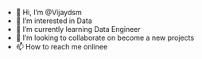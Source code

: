 - 👋 Hi, I’m @Vijaydsm
- 👀 I’m interested in Data   
- 🌱 I’m currently learning Data Engineer
- 💞️ I’m looking to collaborate on become a new projects
- 📫 How to reach me onlinee

<!---
Vijaydsm/Vijaydsm is a ✨ special ✨ repository because its `README.md` (this file) appears on your GitHub profile.
You can click the Preview link to take a look at your changes.
--->
